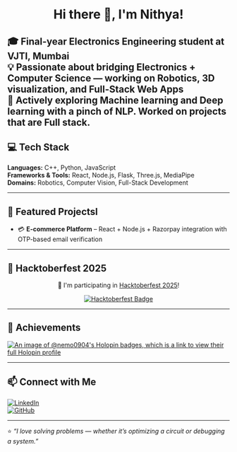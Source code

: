 <h1 align="center">Hi there 👋, I'm Nithya!</h1>

🎓 Final-year **Electronics Engineering** student at **VJTI, Mumbai**  
💡 Passionate about bridging **Electronics + Computer Science** — working on **Robotics**, **3D visualization**, and **Full-Stack Web Apps**  
🚀 Actively exploring Machine learning and Deep learning with a pinch of NLP. Worked on projects that are Full stack.
---

## 💻 Tech Stack

**Languages:** C++, Python, JavaScript  
**Frameworks & Tools:** React, Node.js, Flask, Three.js, MediaPipe  
**Domains:** Robotics, Computer Vision, Full-Stack Development  

---

## 🚀 Featured Projectsl  
- 💳 **E-commerce Platform** – React + Node.js + Razorpay integration with OTP-based email verification  

---

## 🎃 Hacktoberfest 2025

<p align="center">
  🎉 I'm participating in <a href="https://hacktoberfest.com/" target="_blank">Hacktoberfest 2025</a>!  
</p>

<p align="center">
  <a href="https://hacktoberfest.com/">
    <img src="https://img.shields.io/badge/Hacktoberfest-2025-blueviolet?style=for-the-badge&logo=hacktoberfest" alt="Hacktoberfest Badge"/>
  </a>
</p>

---

## 🏅 Achievements

[![An image of @nemo0904's Holopin badges, which is a link to view their full Holopin profile](https://holopin.me/nemo0904)](https://holopin.io/@nemo0904)

---

## 📫 Connect with Me

[![LinkedIn](https://img.shields.io/badge/LinkedIn-Nithya-blue?style=flat&logo=linkedin)](https://linkedin.com/in/your-linkedin-profile)  
[![GitHub](https://img.shields.io/badge/GitHub-nithyavjti-black?style=flat&logo=github)](https://github.com/nithyavjti)

---

⭐ *“I love solving problems — whether it’s optimizing a circuit or debugging a system.”*
